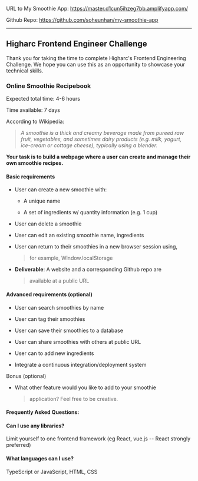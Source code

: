 URL to My Smoothie App: https://master.d1cun5ihzeg7bb.amplifyapp.com/

Github Repo: https://github.com/soheunhan/my-smoothie-app

---

## Higharc Frontend Engineer Challenge

Thank you for taking the time to complete Higharc's Frontend Engineering
Challenge. We hope you can use this as an opportunity to showcase your
technical skills.

### **Online Smoothie Recipebook**

Expected total time: 4-6 hours

Time available: 7 days

According to Wikipedia:

> _A smoothie is a thick and creamy beverage made from pureed raw fruit,
> vegetables, and sometimes dairy products (e.g. milk, yogurt, ice-cream
> or cottage cheese), typically using a blender._

**Your task is to build a webpage where a user can create and manage
their own smoothie recipes.**

#### Basic requirements

- User can create a new smoothie with:

  - A unique name

  - A set of ingredients w/ quantity information (e.g. 1 cup)

- User can delete a smoothie

- User can edit an existing smoothie name, ingredients

- User can return to their smoothies in a new browser session using,

  > for example, Window.localStorage

- **Deliverable**: A website and a corresponding Github repo are
  > available at a public URL

#### Advanced requirements (optional)

- User can search smoothies by name

- User can tag their smoothies

- User can save their smoothies to a database

- User can share smoothies with others at public URL

- User can to add new ingredients

- Integrate a continuous integration/deployment system

Bonus (optional)

- What other feature would you like to add to your smoothie
  > application? Feel free to be creative.

####

#### **Frequently Asked Questions:**

#### Can I use any libraries?

Limit yourself to one frontend framework (eg React, vue.js -- React
strongly preferred)

#### What languages can I use?

TypeScript or JavaScript, HTML, CSS
